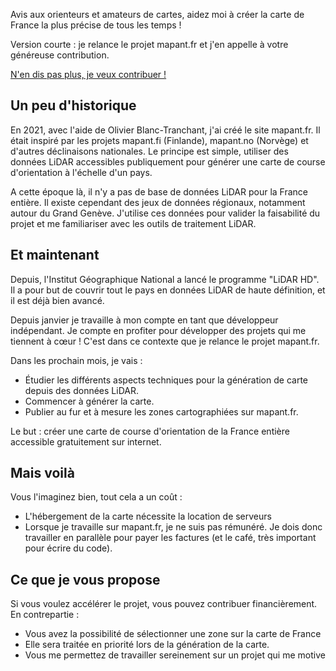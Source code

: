 Avis aux orienteurs et amateurs de cartes, aidez moi à créer la carte de France la plus précise de tous les temps !

Version courte : je relance le projet mapant.fr et j'en appelle à votre généreuse contribution.

<a href="/contribute/step-1" role="button" class="!flex items-center gap-2 w-fit">N'en dis pas plus, je veux contribuer !<i i-carbon-arrow-right block h-5 w-5></i></a>

## Un peu d'historique

En 2021, avec l'aide de Olivier Blanc-Tranchant, j'ai créé le site mapant.fr. Il était inspiré par les projets mapant.fi (Finlande), mapant.no (Norvège) et d'autres déclinaisons nationales. Le principe est simple, utiliser des données LiDAR accessibles publiquement pour générer une carte de course d'orientation à l'échelle d'un pays.

A cette époque là, il n'y a pas de base de données LiDAR pour la France entière. Il existe cependant des jeux de données régionaux, notamment autour du Grand Genève. J'utilise ces données pour valider la faisabilité du projet et me familiariser avec les outils de traitement LiDAR.

## Et maintenant

Depuis, l'Institut Géographique National a lancé le programme "LiDAR HD". Il a pour but de couvrir tout le pays en données LiDAR de haute définition, et il est déjà bien avancé.

Depuis janvier je travaille à mon compte en tant que développeur indépendant. Je compte en profiter pour développer des projets qui me tiennent à cœur ! C'est dans ce contexte que je relance le projet mapant.fr.

Dans les prochain mois, je vais :

- Étudier les différents aspects techniques pour la génération de carte depuis des données LiDAR.
- Commencer à générer la carte.
- Publier au fur et à mesure les zones cartographiées sur mapant.fr.

Le but : créer une carte de course d'orientation de la France entière accessible gratuitement sur internet.

## Mais voilà

Vous l'imaginez bien, tout cela a un coût :

- L'hébergement de la carte nécessite la location de serveurs
- Lorsque je travaille sur mapant.fr, je ne suis pas rémunéré. Je dois donc travailler en parallèle pour payer les factures (et le café, très important pour écrire du code).

## Ce que je vous propose

Si vous voulez accélérer le projet, vous pouvez contribuer financièrement. En contrepartie :

- Vous avez la possibilité de sélectionner une zone sur la carte de France
- Elle sera traitée en priorité lors de la génération de la carte.
- Vous me permettez de travailler sereinement sur un projet qui me motive
